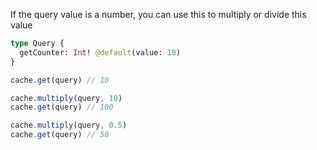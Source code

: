 If the query value is a number, you can use this to multiply or divide this value

```graphql
type Query {
  getCounter: Int! @default(value: 10)
}
```

```javascript
cache.get(query) // 10

cache.multiply(query, 10)
cache.get(query) // 100

cache.multiply(query, 0.5)
cache.get(query) // 50
```
